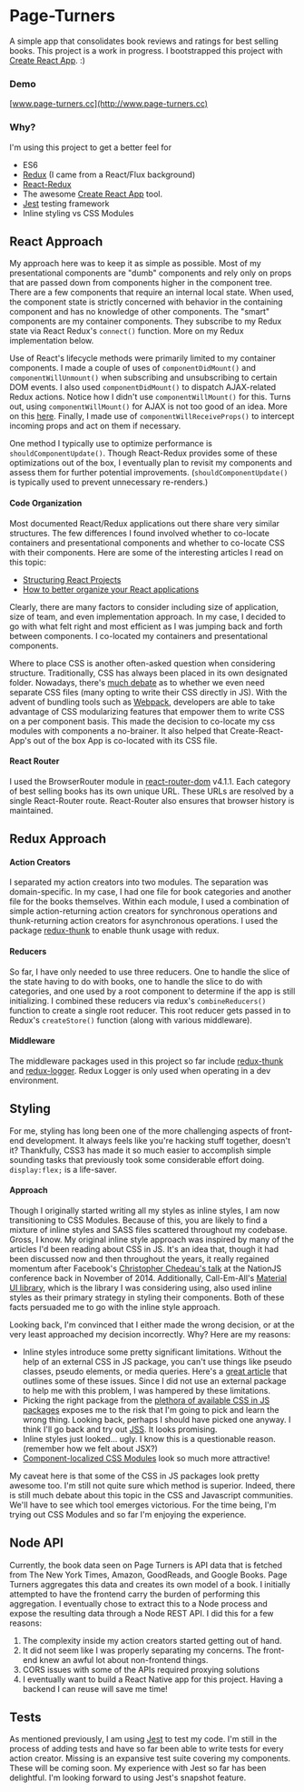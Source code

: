 # Page-Turners

A simple app that consolidates book reviews and ratings for best selling books. This project is a work in progress. I bootstrapped this project with [Create React App](https://github.com/facebookincubator/create-react-app). :)


### Demo
[www.page-turners.cc](http://www.page-turners.cc)

### Why?
I'm using this project to get a better feel for
- ES6
- [Redux](http://redux.js.org/) (I came from a React/Flux background)
- [React-Redux](https://github.com/reactjs/react-redux)
- The awesome [Create React App](https://github.com/facebookincubator/create-react-app) tool.
- [Jest](https://facebook.github.io/jest/) testing framework
- Inline styling vs CSS Modules

## React Approach
My approach here was to keep it as simple as possible.  Most of my presentational components are "dumb" components and rely only on props that are passed down from components higher in the component tree.  There are a few components that require an internal local state.  When used, the component state is strictly concerned with behavior in the containing component and has no knowledge of other components.  The "smart" components are my container components.  They subscribe to my Redux state via React Redux's `connect()` function.  More on my Redux implementation below.

Use of React's lifecycle methods were primarily limited to my container components.  I made a couple of uses of `componentDidMount()` and `componentWillUnmount()` when subscribing and unsubscribing to certain DOM events.  I also used `componentDidMount()` to dispatch AJAX-related Redux actions.  Notice how I didn't use `componentWillMount()` for this.  Turns out, using `componentWillMount()` for AJAX is not too good of an idea.  More on this [here](https://engineering.musefind.com/react-lifecycle-methods-how-and-when-to-use-them-2111a1b692b1).  Finally, I made use of `componentWillReceiveProps()` to intercept incoming props and act on them if necessary.  


One method I typically use to optimize performance is `shouldComponentUpdate()`. Though React-Redux provides some of these optimizations out of the box, I eventually plan to revisit my components and assess them for further potential improvements. (`shouldComponentUpdate()` is typically used to prevent unnecessary re-renders.)

#### Code Organization
Most documented React/Redux applications out there share very similar structures.  The few differences I found involved whether to co-locate containers and presentational components and whether to co-locate CSS with their components.  Here are some of the interesting articles I read on this topic:
- [Structuring React Projects](https://survivejs.com/react/advanced-techniques/structuring-react-projects/)
- [How to better organize your React applications](https://medium.com/@alexmngn/how-to-better-organize-your-react-applications-2fd3ea1920f1)

Clearly, there are many factors to consider including size of application, size of team, and even implementation approach.  In my case, I decided to go with what felt right and most efficient as I was jumping back and forth between components.  I co-located my containers and presentational components.  

Where to place CSS is another often-asked question when considering structure.  Traditionally, CSS has always been placed in its own designated folder.  Nowadays, there's [much debate](https://css-tricks.com/the-debate-around-do-we-even-need-css-anymore/) as to whether we even need separate CSS files (many opting to write their CSS directly in JS). With the advent of bundling tools such as [Webpack](https://webpack.js.org/), developers are able to take advantage of CSS modularizing features that empower them to write CSS on a per component basis. This made the decision to co-locate my css modules with components a no-brainer.  It also helped that Create-React-App's out of the box App is co-located with its CSS file.  

#### React Router
I used the BrowserRouter module in [react-router-dom](https://reacttraining.com/react-router/) v4.1.1.  Each category of best selling books has its own unique URL.  These URLs are resolved by a single React-Router route. React-Router also ensures that browser history is maintained.

## Redux Approach
#### Action Creators
I separated my action creators into two modules.  The separation was domain-specific.  In my case, I had one file for book categories and another file for the books themselves.  Within each module, I used a combination of simple action-returning action creators for synchronous operations and thunk-returning action creators for asynchronous operations.  I used the package [redux-thunk](https://github.com/gaearon/redux-thunk) to enable thunk usage with redux.  

#### Reducers
So far, I have only needed to use three reducers.  One to handle the slice of the state having to do with books, one to handle the slice to do with categories, and one used by a root component to determine if the app is still initializing. I combined these reducers via redux's `combineReducers()` function to create a single root reducer.  This root reducer gets passed in to Redux's `createStore()` function (along with various middleware).

#### Middleware
The middleware packages used in this project so far include [redux-thunk](https://github.com/gaearon/redux-thunk) and [redux-logger](https://github.com/evgenyrodionov/redux-logger).  Redux Logger is only used when operating in a dev environment.

## Styling
For me, styling has long been one of the more challenging aspects of front-end development.  It always feels like you're hacking stuff together, doesn't it? Thankfully, CSS3 has made it so much easier to accomplish simple sounding tasks that previously took some considerable effort doing.  `display:flex;` is a life-saver.

#### Approach
Though I originally started writing all my styles as inline styles, I am now transitioning to CSS Modules.  Because of this, you are likely to find a mixture of inline styles and SASS files scattered throughout my codebase. Gross, I know. My original inline style approach was inspired by many of the articles I'd been reading about CSS in JS.  It's an idea that, though it had been discussed now and then throughout the years, it really regained momentum after Facebook's [Christopher Chedeau's talk](https://speakerdeck.com/vjeux/react-css-in-js) at the NationJS conference back in November of 2014.  Additionally, Call-Em-All's [Material UI library](http://www.material-ui.com/#/), which is the library I was considering using, also used inline styles as their primary strategy in styling their components.  Both of these facts persuaded me to go with the inline style approach.

Looking back, I'm convinced that I either made the wrong decision, or at the very least approached my decision incorrectly.  Why? Here are my reasons:
- Inline styles introduce some pretty significant limitations. Without the help of an external CSS in JS package, you can't use things like pseudo classes, pseudo elements, or media queries. Here's a [great article](https://medium.com/yplan-eng/inline-styles-are-so-2016-f100b79dafe1) that outlines some of these issues.  Since I did not use an external package to help me with this problem, I was hampered by these limitations.  
- Picking the right package from the [plethora of available CSS in JS packages](https://github.com/MicheleBertoli/css-in-js) exposes me to the risk that I'm going to pick and learn the wrong thing. Looking back, perhaps I should have picked one anyway.  I think I'll go back and try out [JSS](https://github.com/cssinjs/jss).  It looks promising.
- Inline styles just looked... ugly. I know this is a questionable reason. (remember how we felt about JSX?)
- [Component-localized CSS Modules](https://medium.com/seek-blog/the-end-of-global-css-90d2a4a06284) look so much more attractive!

My caveat here is that some of the CSS in JS packages look pretty awesome too.  I'm still not quite sure which method is superior. Indeed, there is still much debate about this topic in the CSS and Javascript communities. We'll have to see which tool emerges victorious. For the time being, I'm trying out CSS Modules and so far I'm enjoying the experience.  

## Node API

Currently, the book data seen on Page Turners is API data that is fetched from The New York Times, Amazon, GoodReads, and Google Books.  Page Turners aggregates this data and creates its own model of a book. I initially attempted to have the frontend carry the burden of performing this aggregation. I eventually chose to extract this to a Node process and expose the resulting data through a Node REST API. I did this for a few reasons:

1. The complexity inside my action creators started getting out of hand.
2. It did not seem like I was properly separating my concerns.  The front-end knew an awful lot about non-frontend things.
3. CORS issues with some of the APIs required proxying solutions
4. I eventually want to build a React Native app for this project.  Having a backend I can reuse will save me time!

## Tests

As mentioned previously, I am using [Jest](https://facebook.github.io/jest/) to test my code.  I'm still in the process of adding tests and have so far been able to write tests for every action creator.  Missing is an expansive test suite covering my components.  These will be coming soon.  My experience with Jest so far has been delightful.  I'm looking forward to using Jest's snapshot feature.  
